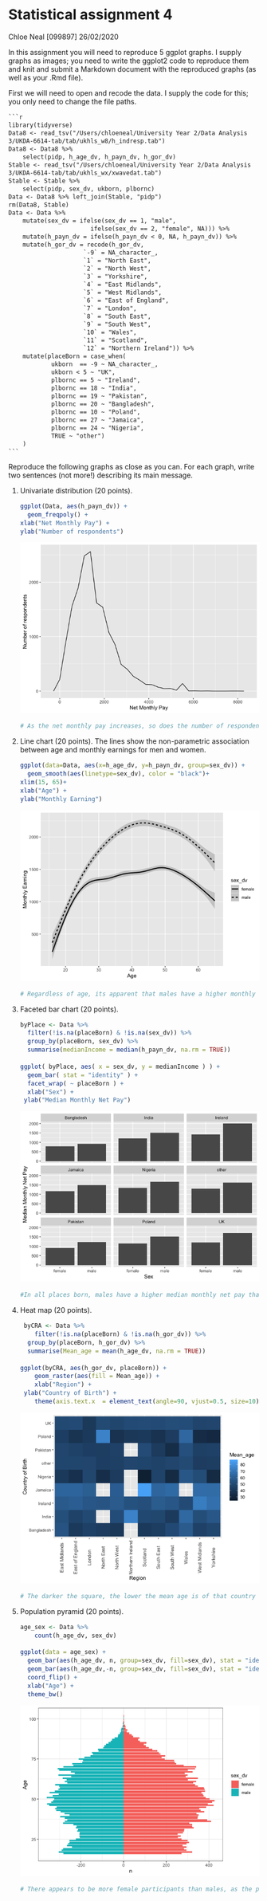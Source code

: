 Statistical assignment 4
================
Chloe Neal \[099897\]
26/02/2020

In this assignment you will need to reproduce 5 ggplot graphs. I supply
graphs as images; you need to write the ggplot2 code to reproduce them
and knit and submit a Markdown document with the reproduced graphs (as
well as your .Rmd file).

First we will need to open and recode the data. I supply the code for
this; you only need to change the file paths.

    ```r
    library(tidyverse)
    Data8 <- read_tsv("/Users/chloeneal/University Year 2/Data Analysis 3/UKDA-6614-tab/tab/ukhls_w8/h_indresp.tab")
    Data8 <- Data8 %>%
        select(pidp, h_age_dv, h_payn_dv, h_gor_dv)
    Stable <- read_tsv("/Users/chloeneal/University Year 2/Data Analysis 3/UKDA-6614-tab/tab/ukhls_wx/xwavedat.tab")
    Stable <- Stable %>%
        select(pidp, sex_dv, ukborn, plbornc)
    Data <- Data8 %>% left_join(Stable, "pidp")
    rm(Data8, Stable)
    Data <- Data %>%
        mutate(sex_dv = ifelse(sex_dv == 1, "male",
                           ifelse(sex_dv == 2, "female", NA))) %>%
        mutate(h_payn_dv = ifelse(h_payn_dv < 0, NA, h_payn_dv)) %>%
        mutate(h_gor_dv = recode(h_gor_dv,
                         `-9` = NA_character_,
                         `1` = "North East",
                         `2` = "North West",
                         `3` = "Yorkshire",
                         `4` = "East Midlands",
                         `5` = "West Midlands",
                         `6` = "East of England",
                         `7` = "London",
                         `8` = "South East",
                         `9` = "South West",
                         `10` = "Wales",
                         `11` = "Scotland",
                         `12` = "Northern Ireland")) %>%
        mutate(placeBorn = case_when(
                ukborn  == -9 ~ NA_character_,
                ukborn < 5 ~ "UK",
                plbornc == 5 ~ "Ireland",
                plbornc == 18 ~ "India",
                plbornc == 19 ~ "Pakistan",
                plbornc == 20 ~ "Bangladesh",
                plbornc == 10 ~ "Poland",
                plbornc == 27 ~ "Jamaica",
                plbornc == 24 ~ "Nigeria",
                TRUE ~ "other")
        )
    ```

Reproduce the following graphs as close as you can. For each graph,
write two sentences (not more\!) describing its main message.

1.  Univariate distribution (20 points).
    
    ``` r
    ggplot(Data, aes(h_payn_dv)) +
      geom_freqpoly() +
    xlab("Net Monthly Pay") +
    ylab("Number of respondents")
    ```
    
    ![](assignment4_files/figure-gfm/unnamed-chunk-2-1.png)<!-- -->
    
    ``` r
    # As the net monthly pay increases, so does the number of respondents which peaks at around 2500 with a net monthly pay of  £1500. It the steadily declines as the monthly pay increases, with a slight increase in respondents at a pay of around £5500.
    ```

2.  Line chart (20 points). The lines show the non-parametric
    association between age and monthly earnings for men and women.
    
    ``` r
    ggplot(data=Data, aes(x=h_age_dv, y=h_payn_dv, group=sex_dv)) +
      geom_smooth(aes(linetype=sex_dv), color = "black")+
    xlim(15, 65)+
    xlab("Age") +
    ylab("Monthly Earning")
    ```
    
    ![](assignment4_files/figure-gfm/unnamed-chunk-3-1.png)<!-- -->
    
    ``` r
    # Regardless of age, its apparent that males have a higher monthly earning than females do; with the gap increasing at 25. Both sexes have an increase in monthly earning until around 50 where it continuously declines; potentially due to retirement.  
    ```

3.  Faceted bar chart (20 points).
    
    ``` r
    byPlace <- Data %>%
      filter(!is.na(placeBorn) & !is.na(sex_dv)) %>%
      group_by(placeBorn, sex_dv) %>%
      summarise(medianIncome = median(h_payn_dv, na.rm = TRUE))
    
    ggplot( byPlace, aes( x = sex_dv, y = medianIncome ) ) + 
      geom_bar( stat = "identity" ) + 
      facet_wrap( ~ placeBorn ) + 
      xlab("Sex") +
     ylab("Median Monthly Net Pay")
    ```
    
    ![](assignment4_files/figure-gfm/unnamed-chunk-4-1.png)<!-- -->
    
    ``` r
    #In all places born, males have a higher median monthly net pay than females do. Those in Bangladesh have a lowest median monthly net pay, while Ireland appears to have the highest median monthly net pay. 
    ```

4.  Heat map (20 points).
    
    ``` r
     byCRA <- Data %>%
        filter(!is.na(placeBorn) & !is.na(h_gor_dv)) %>%
      group_by(placeBorn, h_gor_dv) %>%
      summarise(Mean_age = mean(h_age_dv, na.rm = TRUE))
    
    ggplot(byCRA, aes(h_gor_dv, placeBorn)) + 
        geom_raster(aes(fill = Mean_age)) +
        xlab("Region") +
     ylab("Country of Birth") +
        theme(axis.text.x  = element_text(angle=90, vjust=0.5, size=10))
    ```
    
    ![](assignment4_files/figure-gfm/unnamed-chunk-5-1.png)<!-- -->
    
    ``` r
    # The darker the square, the lower the mean age is of that country of birth/region; meaning that those born in Nigeria who now live in the East Midlands have a mean age of around 30. Respondents born in India who now live in Northern Ireland have the highest mean age if roughly over 70.
    ```

5.  Population pyramid (20 points).
    
    ``` r
    age_sex <- Data %>%
        count(h_age_dv, sex_dv)
    
    ggplot(data = age_sex) +
      geom_bar(aes(h_age_dv, n, group=sex_dv, fill=sex_dv), stat = "identity", subset(age_sex,age_sex$sex_dv == "female")) +
      geom_bar(aes(h_age_dv,-n, group=sex_dv, fill=sex_dv), stat = "identity", subset(age_sex,age_sex$sex_dv == "male")) +
      coord_flip() +
      xlab("Age") +
      theme_bw() 
    ```
    
    ![](assignment4_files/figure-gfm/unnamed-chunk-6-1.png)<!-- -->
    
    ``` r
    # There appears to be more female participants than males, as the population pyramid is greater on one side. As age increases, the number of participants increases until around 50, where it slowly decreases until 75,then continues to decline rapidly; potentially due to the passing of participants. 
    ```
